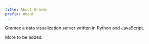 ```yaml
---
title: About Gramex
prefix: About
...
```


Gramex a data visualization server written in Python and JavaScript.

More to be added.
